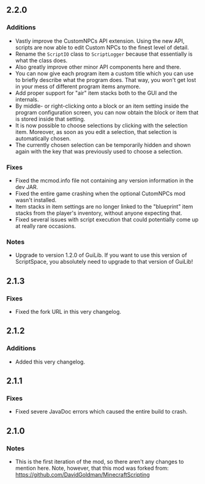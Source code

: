 2.2.0
-----

### Additions
* Vastly improve the CustomNPCs API extension. Using the new API, scripts are now able to edit Custom NPCs to the finest level of detail.
* Rename the `ScriptIO` class to `ScriptLogger` because that essentially is what the class does.
* Also greatly improve other minor API components here and there.
* You can now give each program item a custom title which you can use to briefly describe what the program does. That way, you won't get lost in your mess of different program items anymore.
* Add proper support for "air" item stacks both to the GUI and the internals.
* By middle- or right-clicking onto a block or an item setting inside the program configuration screen, you can now obtain the block or item that is stored inside that setting.
* It is now possible to choose selections by clicking with the selection item. Moreover, as soon as you edit a selection, that selection is automatically chosen.
* The currently chosen selection can be temporarily hidden and shown again with the key that was previously used to choose a selection.

### Fixes
* Fixed the mcmod.info file not containing any version information in the dev JAR.
* Fixed the entire game crashing when the optional CutomNPCs mod wasn't installed.
* Item stacks in item settings are no longer linked to the "blueprint" item stacks from the player's inventory, without anyone expecting that.
* Fixed several issues with script execution that could potentially come up at really rare occasions.

### Notes
* Upgrade to version 1.2.0 of GuiLib. If you want to use this version of ScriptSpace, you absolutely need to upgrade to that version of GuiLib!

2.1.3
-----

### Fixes
* Fixed the fork URL in this very changelog.

2.1.2
-----

### Additions
* Added this very changelog.

2.1.1
-----

### Fixes
* Fixed severe JavaDoc errors which caused the entire build to crash.

2.1.0
-----

### Notes
* This is the first iteration of the mod, so there aren't any changes to mention here. Note, however, that this mod was forked from: https://github.com/DavidGoldman/MinecraftScripting
